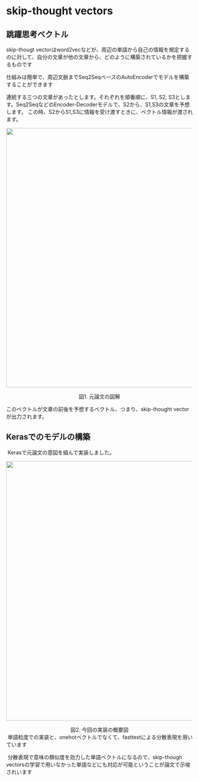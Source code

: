 # skip-thought vectors

## 跳躍思考ベクトル
 skip-thougt vectorはword2vecなどが、周辺の単語から自己の情報を規定するのに対して、自分の文章が他の文章から、どのように構築されているかを把握するものです  
 
 仕組みは簡単で、周辺文脈までSeq2SeqベースのAutoEncoderでモデルを構築することができます  
 
 連続する三つの文章があったとします。それぞれを順番順に、S1, S2, S3とします。Seq2SeqなどのEncoder-Decoderモデルで、S2から、S1,S3の文章を予想します。
 この時、S2からS1,S3に情報を受け渡すときに、ベクトル情報が渡されます。  
 
 <p align="center">
   <img width="700px" src="https://user-images.githubusercontent.com/4949982/27987657-0497d5cc-644c-11e7-9f90-c8923b9602e0.png">
 </p>
 <div align="center"> 図1. 元論文の図解 </div>
 
 このベクトルが文章の前後を予想するベクトル、つまり、skip-thought vectorが出力されます。
 
 ## Kerasでのモデルの構築
  Kerasで元論文の意図を組んで実装しました。  
  
<p align="center">
  <img width="700px" src="https://user-images.githubusercontent.com/4949982/27987905-dbc9f3a0-6450-11e7-8c17-2866ff8ade9e.png">
</p>
<div align="center"> 図2. 今回の実装の概要図 </div>
  単語粒度での実装と、onehotベクトルでなくて、fasttextによる分散表現を用いています  
  
  分散表現で意味の類似度を効力した単語ベクトルになるので、skip-though vectorsの学習で用いなかった単語などにも対応が可能ということが論文で示唆されいます    
  

 

